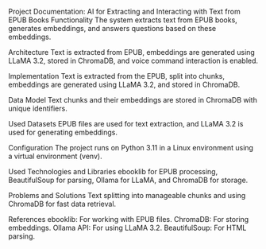 Project Documentation: AI for Extracting and Interacting with Text from EPUB Books
Functionality
The system extracts text from EPUB books, generates embeddings, and answers questions based on these embeddings.

Architecture
Text is extracted from EPUB, embeddings are generated using LLaMA 3.2, stored in ChromaDB, and voice command interaction is enabled.

Implementation
Text is extracted from the EPUB, split into chunks, embeddings are generated using LLaMA 3.2, and stored in ChromaDB.

Data Model
Text chunks and their embeddings are stored in ChromaDB with unique identifiers.

Used Datasets
EPUB files are used for text extraction, and LLaMA 3.2 is used for generating embeddings.

Configuration
The project runs on Python 3.11 in a Linux environment using a virtual environment (venv).

Used Technologies and Libraries
ebooklib for EPUB processing, BeautifulSoup for parsing, Ollama for LLaMA, and ChromaDB for storage.

Problems and Solutions
Text splitting into manageable chunks and using ChromaDB for fast data retrieval.

References
ebooklib: For working with EPUB files.
ChromaDB: For storing embeddings.
Ollama API: For using LLaMA 3.2.
BeautifulSoup: For HTML parsing.
